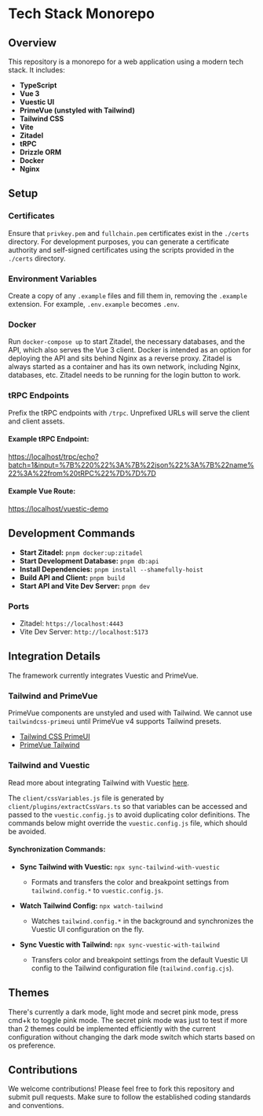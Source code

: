 # Tech Stack Monorepo

## Overview

This repository is a monorepo for a web application using a modern tech stack. It includes:

- **TypeScript**
- **Vue 3**
- **Vuestic UI**
- **PrimeVue (unstyled with Tailwind)**
- **Tailwind CSS**
- **Vite**
- **Zitadel**
- **tRPC**
- **Drizzle ORM**
- **Docker**
- **Nginx**

## Setup

### Certificates

Ensure that `privkey.pem` and `fullchain.pem` certificates exist in the `./certs` directory. For development purposes, you can generate a certificate authority and self-signed certificates using the scripts provided in the `./certs` directory.

### Environment Variables

Create a copy of any `.example` files and fill them in, removing the `.example` extension. For example, `.env.example` becomes `.env`.

### Docker

Run `docker-compose up` to start Zitadel, the necessary databases, and the API, which also serves the Vue 3 client. Docker is intended as an option for deploying the API and sits behind Nginx as a reverse proxy. Zitadel is always started as a container and has its own network, including Nginx, databases, etc. Zitadel needs to be running for the login button to work.

### tRPC Endpoints

Prefix the tRPC endpoints with `/trpc`. Unprefixed URLs will serve the client and client assets.

#### Example tRPC Endpoint:

[https://localhost/trpc/echo?batch=1&input=%7B%220%22%3A%7B%22json%22%3A%7B%22name%22%3A%22from%20tRPC%22%7D%7D%7D](https://localhost/trpc/echo?batch=1&input=%7B%220%22%3A%7B%22json%22%3A%7B%22name%22%3A%22from%20tRPC%22%7D%7D%7D)

#### Example Vue Route:

[https://localhost/vuestic-demo](https://localhost/vuestic-demo)

## Development Commands

- **Start Zitadel:** `pnpm docker:up:zitadel`
- **Start Development Database:** `pnpm db:api`
- **Install Dependencies:** `pnpm install --shamefully-hoist`
- **Build API and Client:** `pnpm build`
- **Start API and Vite Dev Server:** `pnpm dev`

### Ports

- Zitadel: `https://localhost:4443`
- Vite Dev Server: `http://localhost:5173`

## Integration Details

The framework currently integrates Vuestic and PrimeVue.

### Tailwind and PrimeVue

PrimeVue components are unstyled and used with Tailwind. We cannot use `tailwindcss-primeui` until PrimeVue v4 supports Tailwind presets.

- [Tailwind CSS PrimeUI](https://github.com/primefaces/tailwindcss-primeui)
- [PrimeVue Tailwind](https://primevue.org/tailwind/)

### Tailwind and Vuestic

Read more about integrating Tailwind with Vuestic [here](https://ui.vuestic.dev/styles/tailwind).

The `client/cssVariables.js` file is generated by `client/plugins/extractCssVars.ts` so that variables can be accessed and passed to the `vuestic.config.js` to avoid duplicating color definitions. The commands below might override the `vuestic.config.js` file, which should be avoided.

#### Synchronization Commands:

- **Sync Tailwind with Vuestic:** `npx sync-tailwind-with-vuestic`

  - Formats and transfers the color and breakpoint settings from `tailwind.config.*` to `vuestic.config.js`.

- **Watch Tailwind Config:** `npx watch-tailwind`

  - Watches `tailwind.config.*` in the background and synchronizes the Vuestic UI configuration on the fly.

- **Sync Vuestic with Tailwind:** `npx sync-vuestic-with-tailwind`
  - Transfers color and breakpoint settings from the default Vuestic UI config to the Tailwind configuration file (`tailwind.config.cjs`).

## Themes

There's currently a dark mode, light mode and secret pink mode, press cmd+k to toggle pink mode. The secret pink mode was just to test if more than 2 themes could be implemented efficiently with the current configuration without changing the dark mode switch which starts based on os preference.

## Contributions

We welcome contributions! Please feel free to fork this repository and submit pull requests. Make sure to follow the established coding standards and conventions.
